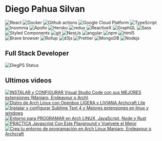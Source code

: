 # Diego Pahua Silvan
<p>
  <img alt="React" src="https://img.shields.io/badge/-React-45b8d8?style=flat-square&logo=react&logoColor=white" />
  <img alt="Docker" src="https://img.shields.io/badge/-Docker-46a2f1?style=flat-square&logo=docker&logoColor=white" />
  <img alt="Github actions" src="https://img.shields.io/badge/-Github_Actions-2088FF?style=flat-square&logo=github-actions&logoColor=white" />
  <img alt="Google Cloud Platform" src="https://img.shields.io/badge/-Google_Cloud_Platform-1a73e8?style=flat-square&logo=google-cloud&logoColor=white" />
  <img alt="TypeScript" src="https://img.shields.io/badge/-TypeScript-007ACC?style=flat-square&logo=typescript&logoColor=white" />
  <img alt="Insomnia" src="https://img.shields.io/badge/-Insomnia-5849BE?style=flat-square&logo=insomnia&logoColor=white" />
  <img alt="Apollo" src="https://img.shields.io/badge/-Apollo%20GraphQL-311C87?style=flat-square&logo=apollo-graphql&logoColor=white" />
  <img alt="Heroku" src="https://img.shields.io/badge/-Heroku-430098?style=flat-square&logo=heroku&logoColor=white" />
  <img alt="redux" src="https://img.shields.io/badge/-Redux-764ABC?style=flat-square&logo=redux&logoColor=white" />
  <img alt="ReactiveX" src="https://img.shields.io/badge/-RxJs-B7178C?style=flat-square&logo=reactivex&logoColor=white" />
  <img alt="GraphQL" src="https://img.shields.io/badge/-GraphQL-E10098?style=flat-square&logo=graphql&logoColor=white" />
  <img alt="Sass" src="https://img.shields.io/badge/-Sass-CC6699?style=flat-square&logo=sass&logoColor=white" />
  <img alt="Styled Components" src="https://img.shields.io/badge/-Styled_Components-db7092?style=flat-square&logo=styled-components&logoColor=white" />
  <img alt="git" src="https://img.shields.io/badge/-Git-F05032?style=flat-square&logo=git&logoColor=white" />
  <img alt="NestJs" src="https://img.shields.io/badge/-NestJs-ea2845?style=flat-square&logo=nestjs&logoColor=white" />
  <img alt="angular" src="https://img.shields.io/badge/-Angular-DD0031?style=flat-square&logo=angular&logoColor=white" />
  <img alt="npm" src="https://img.shields.io/badge/-NPM-CB3837?style=flat-square&logo=npm&logoColor=white" />
  <img alt="html5" src="https://img.shields.io/badge/-HTML5-E34F26?style=flat-square&logo=html5&logoColor=white" />
  <img alt="Brave browser" src="https://img.shields.io/badge/-Brave_Browser-FB542B?style=flat-square&logo=brave&logoColor=white" />
  <img alt="Rollup" src="https://img.shields.io/badge/-Rollup-EC4A3F?style=flat-square&logo=rollup.js&logoColor=white" />
  <img alt="d3js" src="https://img.shields.io/badge/-D3.js-F9A03C?style=flat-square&logo=d3.js&logoColor=white" />
  <img alt="Prettier" src="https://img.shields.io/badge/-Prettier-F7B93E?style=flat-square&logo=prettier&logoColor=white" />
  <img alt="MongoDB" src="https://img.shields.io/badge/-MongoDB-13aa52?style=flat-square&logo=mongodb&logoColor=white" />
  <img alt="Nodejs" src="https://img.shields.io/badge/-Nodejs-43853d?style=flat-square&logo=Node.js&logoColor=white" />
</p>

## Full Stack Developer

![DiegPS Status](https://github-readme-stats.vercel.app/api/wakatime?username=diegps&api_domain=wakapi.dev&custom_title=Week%20Stats&layout=compact&theme=radical)

## Ultimos videos
<!-- BEGIN YOUTUBE-CARDS -->
[![INSTALAR y CONFIGURAR Visual Studio Code con sus MEJORES extensiones (Manjaro, Endeavour o Arch)](https://ytcards.demolab.com/?id=wcJosbI8jN0&title=INSTALAR+y+CONFIGURAR+Visual+Studio+Code+con+sus+MEJORES+extensiones+%28Manjaro%2C+Endeavour+o+Arch%29&lang=en&timestamp=1669778469&background_color=%230d1117&title_color=%23ffffff&stats_color=%23dedede&width=250 "INSTALAR y CONFIGURAR Visual Studio Code con sus MEJORES extensiones (Manjaro, Endeavour o Arch)")](https://www.youtube.com/watch?v=wcJosbI8jN0)
[![Distro de Arch Linux con Openbox LIGERA y LIVIANA Archcraft Lite](https://ytcards.demolab.com/?id=Jlu6Sd65WyQ&title=Distro+de+Arch+Linux+con+Openbox+LIGERA+y+LIVIANA+Archcraft+Lite&lang=en&timestamp=1662418129&background_color=%230d1117&title_color=%23ffffff&stats_color=%23dedede&width=250 "Distro de Arch Linux con Openbox LIGERA y LIVIANA Archcraft Lite")](https://www.youtube.com/watch?v=Jlu6Sd65WyQ)
[![Instalar y configurar Sublime Text 4 y Mejores extensiones en linux y windows](https://ytcards.demolab.com/?id=vfWT-4AvgQY&title=Instalar+y+configurar+Sublime+Text+4+y+Mejores+extensiones+en+linux+y+windows&lang=en&timestamp=1662418112&background_color=%230d1117&title_color=%23ffffff&stats_color=%23dedede&width=250 "Instalar y configurar Sublime Text 4 y Mejores extensiones en linux y windows")](https://www.youtube.com/watch?v=vfWT-4AvgQY)
[![Entorno para PROGRAMAR en Arch LINUX, JavaScript, Node y Rust](https://ytcards.demolab.com/?id=uqk6ngeJXvk&title=Entorno+para+PROGRAMAR+en+Arch+LINUX%2C+JavaScript%2C+Node+y+Rust&lang=en&timestamp=1654458604&background_color=%230d1117&title_color=%23ffffff&stats_color=%23dedede&width=250 "Entorno para PROGRAMAR en Arch LINUX, JavaScript, Node y Rust")](https://www.youtube.com/watch?v=uqk6ngeJXvk)
[![PRACTICA Javascript Con Este Playground y  Vuelvete el Mejor](https://ytcards.demolab.com/?id=l82i-UdtmSY&title=PRACTICA+Javascript+Con+Este+Playground+y++Vuelvete+el+Mejor&lang=en&timestamp=1654458512&background_color=%230d1117&title_color=%23ffffff&stats_color=%23dedede&width=250 "PRACTICA Javascript Con Este Playground y  Vuelvete el Mejor")](https://www.youtube.com/watch?v=l82i-UdtmSY)
[![Crea tu entorno de programación en Arch Linux Manjaro, Endeavour o Archcraft](https://ytcards.demolab.com/?id=5yndr7tFhiA&title=Crea+tu+entorno+de+programaci%C3%B3n+en+Arch+Linux+Manjaro%2C+Endeavour+o+Archcraft&lang=en&timestamp=1654457248&background_color=%230d1117&title_color=%23ffffff&stats_color=%23dedede&width=250 "Crea tu entorno de programación en Arch Linux Manjaro, Endeavour o Archcraft")](https://www.youtube.com/watch?v=5yndr7tFhiA)
<!-- END YOUTUBE-CARDS -->
